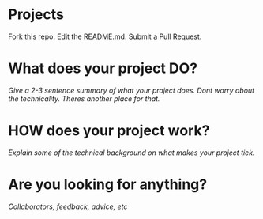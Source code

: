 # Projects
Fork this repo. Edit the README.md. Submit a Pull Request.

# What does your project DO?
*Give a 2-3 sentence summary of what your project does. Dont worry about the technicality. Theres another place for that.*

# HOW does your project work?
*Explain some of the technical background on what makes your project tick.*

# Are you looking for anything?
*Collaborators, feedback, advice, etc*

